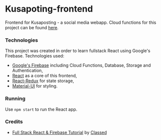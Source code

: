 # Kusapoting-frontend

Frontend for Kusaposting - a social media webapp.
Cloud functions for this project can be found [here](https://github.com/Azargaz/Kusaposting-backend).

### Technologies

This project was created in order to learn fullstack React using Google's Firebase.
Technologies used:
- [Google's Firebase](https://firebase.google.com/) including Cloud Functions, Database, Storage and Authentication,
- [React](https://reactjs.org) as a core of this frontend,
- [React-Redux](https://react-redux.js.org/) for state storage,
- [Material-UI](https://material-ui.com/) for styling.

### Running

Use `npm start` to run the React app.

### Credits

- [Full Stack React & Firebase Tutorial](https://youtu.be/m_u6P5k0vP0) by [Classed](https://github.com/hidjou)
